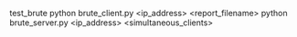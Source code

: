 test_brute
python brute_client.py <ip_address> <port> <report_filename>
python brute_server.py <ip_address> <port> <simultaneous_clients>
